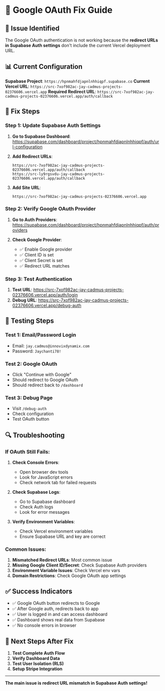 # 🔧 Google OAuth Fix Guide

## 🎯 **Issue Identified**

The Google OAuth authentication is not working because the **redirect URLs in Supabase Auth settings** don't include the current Vercel deployment URL.

## 📊 **Current Configuration**

**Supabase Project**: `https://hpnmahfdjapnlnhhiqpf.supabase.co`
**Current Vercel URL**: `https://src-7xof982ac-jay-cadmus-projects-02376606.vercel.app`
**Required Redirect URL**: `https://src-7xof982ac-jay-cadmus-projects-02376606.vercel.app/auth/callback`

## 🔧 **Fix Steps**

### **Step 1: Update Supabase Auth Settings**

1. **Go to Supabase Dashboard**: https://supabase.com/dashboard/project/hpnmahfdjapnlnhhiqpf/auth/url-configuration

2. **Add Redirect URLs**:
   ```
   https://src-7xof982ac-jay-cadmus-projects-02376606.vercel.app/auth/callback
   https://src-ly9rgsvdu-jay-cadmus-projects-02376606.vercel.app/auth/callback
   ```

3. **Add Site URL**:
   ```
   https://src-7xof982ac-jay-cadmus-projects-02376606.vercel.app
   ```

### **Step 2: Verify Google OAuth Provider**

1. **Go to Auth Providers**: https://supabase.com/dashboard/project/hpnmahfdjapnlnhhiqpf/auth/providers

2. **Check Google Provider**:
   - ✅ Enable Google provider
   - ✅ Client ID is set
   - ✅ Client Secret is set
   - ✅ Redirect URL matches

### **Step 3: Test Authentication**

1. **Test URL**: https://src-7xof982ac-jay-cadmus-projects-02376606.vercel.app/auth/login
2. **Debug URL**: https://src-7xof982ac-jay-cadmus-projects-02376606.vercel.app/debug-auth

## 🧪 **Testing Steps**

### **Test 1: Email/Password Login**
- Email: `jay.cadmus@innovixdynamix.com`
- Password: `Jaychanti78!`

### **Test 2: Google OAuth**
- Click "Continue with Google"
- Should redirect to Google OAuth
- Should redirect back to `/dashboard`

### **Test 3: Debug Page**
- Visit `/debug-auth`
- Check configuration
- Test OAuth button

## 🔍 **Troubleshooting**

### **If OAuth Still Fails:**

1. **Check Console Errors**:
   - Open browser dev tools
   - Look for JavaScript errors
   - Check network tab for failed requests

2. **Check Supabase Logs**:
   - Go to Supabase dashboard
   - Check Auth logs
   - Look for error messages

3. **Verify Environment Variables**:
   - Check Vercel environment variables
   - Ensure Supabase URL and key are correct

### **Common Issues:**

1. **Mismatched Redirect URLs**: Most common issue
2. **Missing Google Client ID/Secret**: Check Supabase Auth providers
3. **Environment Variable Issues**: Check Vercel env vars
4. **Domain Restrictions**: Check Google OAuth app settings

## ✅ **Success Indicators**

- ✅ Google OAuth button redirects to Google
- ✅ After Google auth, redirects back to app
- ✅ User is logged in and can access dashboard
- ✅ Dashboard shows real data from Supabase
- ✅ No console errors in browser

## 🎯 **Next Steps After Fix**

1. **Test Complete Auth Flow**
2. **Verify Dashboard Data**
3. **Test User Isolation (RLS)**
4. **Setup Stripe Integration**

---

**The main issue is redirect URL mismatch in Supabase Auth settings!**

